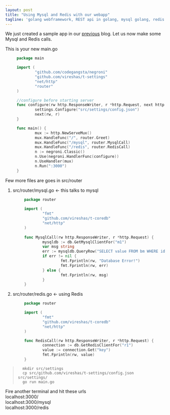 ```yaml
---
layout: post
title: "Using Mysql and Redis with our webapp"
tagline: 'golang webframework, REST api in golang, mysql golang, redis golang'
---
```


We just created a sample app in our [previous](/2014/09/19/yet_another_golang_webframework/) blog. Let us now make some Mysql and Redis calls.  

This is your new main.go  
   ```go
        package main

        import (
                "github.com/codegangsta/negroni"
                "github.com/vireshas/t-settings"
                "net/http"
                "router"
        )

        //configure before starting server
        func configure(rw http.ResponseWriter, r *http.Request, next http.HandlerFunc) {
                settings.Configure("src/settings/config.json")
                next(rw, r)
        }

        func main() {
                mux := http.NewServeMux()
                mux.HandleFunc("/", router.Greet)
                mux.HandleFunc("/mysql", router.MysqlCall)
                mux.HandleFunc("/redis", router.RedisCall)
                n := negroni.Classic()
                n.Use(negroni.HandlerFunc(configure))
                n.UseHandler(mux)
                n.Run(":3000")
        }
   ```

Few more files are goes in  src/router

1. src/router/mysql.go <- this talks to mysql  
   ```go
        package router
        
        import (
                "fmt"
                "github.com/vireshas/t-coredb"
                "net/http"
        )
        
        func MysqlCall(rw http.ResponseWriter, r *http.Request) {
                mysqldb := db.GetMysqlClientFor("m1")
                var msg string
                err := mysqldb.QueryRow("SELECT value FROM bm WHERE id=?", 1).Scan(&msg)
                if err != nil {
                        fmt.Fprintln(rw, "Database Error!")
                        fmt.Fprintln(rw, err)
                } else {
                        fmt.Fprintln(rw, msg)
                }
        }
   ```   

1. src/router/redis.go <- using Redis  
   ```go
        package router

        import (
                "fmt"
                "github.com/vireshas/t-coredb"
                "net/http"
        )

        func RedisCall(rw http.ResponseWriter, r *http.Request) {
                connection := db.GetRedisClientFor("r1")
                value := connection.Get("key")
                fmt.Fprintln(rw, value)
        }
   ```

>       mkdir src/settings  
>       cp src/github.com/vireshas/t-settings/config.json src/settings/   
>       go run main.go 

Fire another terminal and hit these urls  
localhost:3000/  
localhost:3000/mysql   
localhost:3000/redis  

